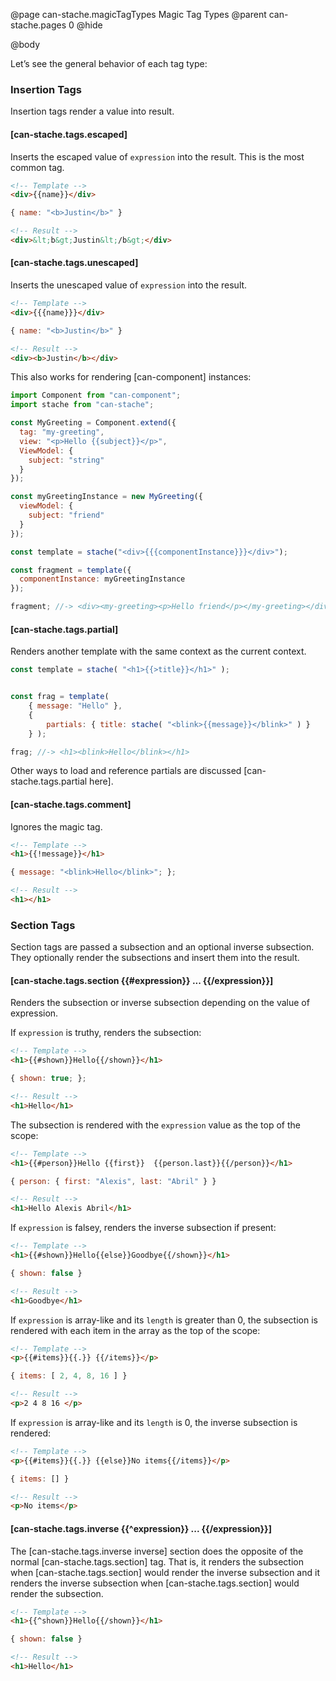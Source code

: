 @page can-stache.magicTagTypes Magic Tag Types
@parent can-stache.pages 0
@hide

@body



Let’s see the general behavior of each tag type:

### Insertion Tags

Insertion tags render a value into result.

#### [can-stache.tags.escaped]

Inserts the escaped value of `expression` into the result. This is the most common tag.

```html
<!-- Template -->
<div>{{name}}</div>
```

```js
{ name: "<b>Justin</b>" }
```

```html
<!-- Result -->
<div>&lt;b&gt;Justin&lt;/b&gt;</div>
```

#### [can-stache.tags.unescaped]

Inserts the unescaped value of `expression` into the result.

```html
<!-- Template -->
<div>{{{name}}}</div>
```

```js
{ name: "<b>Justin</b>" }
```

```html
<!-- Result -->
<div><b>Justin</b></div>
```

This also works for rendering [can-component] instances:

```js
import Component from "can-component";
import stache from "can-stache";

const MyGreeting = Component.extend({
  tag: "my-greeting",
  view: "<p>Hello {{subject}}</p>",
  ViewModel: {
    subject: "string"
  }
});

const myGreetingInstance = new MyGreeting({
  viewModel: {
    subject: "friend"
  }
});

const template = stache("<div>{{{componentInstance}}}</div>");

const fragment = template({
  componentInstance: myGreetingInstance
});

fragment; //-> <div><my-greeting><p>Hello friend</p></my-greeting></div>
```

#### [can-stache.tags.partial]

Renders another template with the same context as the current context.

```js
const template = stache( "<h1>{{>title}}</h1>" );


const frag = template(
	{ message: "Hello" },
	{
		partials: { title: stache( "<blink>{{message}}</blink>" ) }
	} );

frag; //-> <h1><blink>Hello</blink></h1>
```

Other ways to load and reference partials are discussed [can-stache.tags.partial here].

#### [can-stache.tags.comment]

Ignores the magic tag.

```html
<!-- Template -->
<h1>{{!message}}</h1>
```

```js
{ message: "<blink>Hello</blink>"; };
```

```html
<!-- Result -->
<h1></h1>
```

### Section Tags

Section tags are passed a subsection and an optional inverse subsection. They
optionally render the subsections and insert them into the result.

#### [can-stache.tags.section {{#expression}} ... {{/expression}}]

Renders the subsection or inverse subsection depending on the value of expression.

If `expression` is truthy, renders the subsection:

```html
<!-- Template -->
<h1>{{#shown}}Hello{{/shown}}</h1>
```

```js
{ shown: true; };
```

```html
<!-- Result -->
<h1>Hello</h1>
```

The subsection is rendered with the `expression` value as the top of the scope:

```html
<!-- Template -->
<h1>{{#person}}Hello {{first}}  {{person.last}}{{/person}}</h1>
```

```js
{ person: { first: "Alexis", last: "Abril" } }
```

```html
<!-- Result -->
<h1>Hello Alexis Abril</h1>
```

If `expression` is falsey, renders the inverse subsection if present:

```html
<!-- Template -->
<h1>{{#shown}}Hello{{else}}Goodbye{{/shown}}</h1>
```

```js
{ shown: false }
```

```html
<!-- Result -->
<h1>Goodbye</h1>
```

If `expression` is array-like and its `length` is greater than 0, the subsection
is rendered with each item in the array as the top of the scope:

```html
<!-- Template -->
<p>{{#items}}{{.}} {{/items}}</p>
```

```js
{ items: [ 2, 4, 8, 16 ] }
```

```html
<!-- Result -->
<p>2 4 8 16 </p>
```

If `expression` is array-like and its `length` is 0, the inverse subsection
is rendered:

```html
<!-- Template -->
<p>{{#items}}{{.}} {{else}}No items{{/items}}</p>
```

```js
{ items: [] }
```

```html
<!-- Result -->
<p>No items</p>
```

#### [can-stache.tags.inverse {{^expression}} ... {{/expression}}]

The [can-stache.tags.inverse inverse] section does the opposite of the
normal [can-stache.tags.section] tag.  That is, it renders
the subsection when [can-stache.tags.section] would render the inverse subsection
and it renders the inverse subsection when [can-stache.tags.section] would
render the subsection.

```html
<!-- Template -->
<h1>{{^shown}}Hello{{/shown}}</h1>
```

```js
{ shown: false }
```

```html
<!-- Result -->
<h1>Hello</h1>
```
